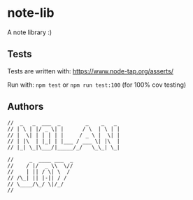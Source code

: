 # note-lib

A note library :)

## Tests

Tests are written with: https://www.node-tap.org/asserts/

Run with: `npm test` or `npm run test:100` (for 100% cov testing)

## Authors

```
//  _   _  ___  _        _    _   _
// | \ | |/ _ \| |      / \  | \ | |
// |  \| | | | | |     / _ \ |  \| |
// | |\  | |_| | |___ / ___ \| |\  |
// |_| \_|\___/|_____/_/   \_\_| \_|
```


```
//     _  ____ ___  _
//    / |/  _ \\  \//
//    | || / \| \  /
// /\_| || |-|| / /
// \____/\_/ \|/_/
//
```
